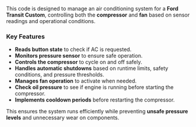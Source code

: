 This code is designed to manage an air conditioning system for a **Ford Transit Custom**, controlling both the **compressor** and **fan** based on sensor readings and operational conditions.

### **Key Features**
- **Reads button state** to check if AC is requested.
- **Monitors pressure sensor** to ensure safe operation.
- **Controls the compressor** to cycle on and off safely.
- **Handles automatic shutdowns** based on runtime limits, safety conditions, and pressure thresholds.
- **Manages fan operation** to activate when needed.
- **Check oil pressure** to see if engine is running before starting the compressor.
- **Implements cooldown periods** before restarting the compressor.

This ensures the system runs efficiently while preventing **unsafe pressure levels** and unnecessary wear on components.
